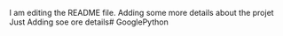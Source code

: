 I am editing the README file. Adding some more details about the projet Just Adding soe ore details# GooglePython
